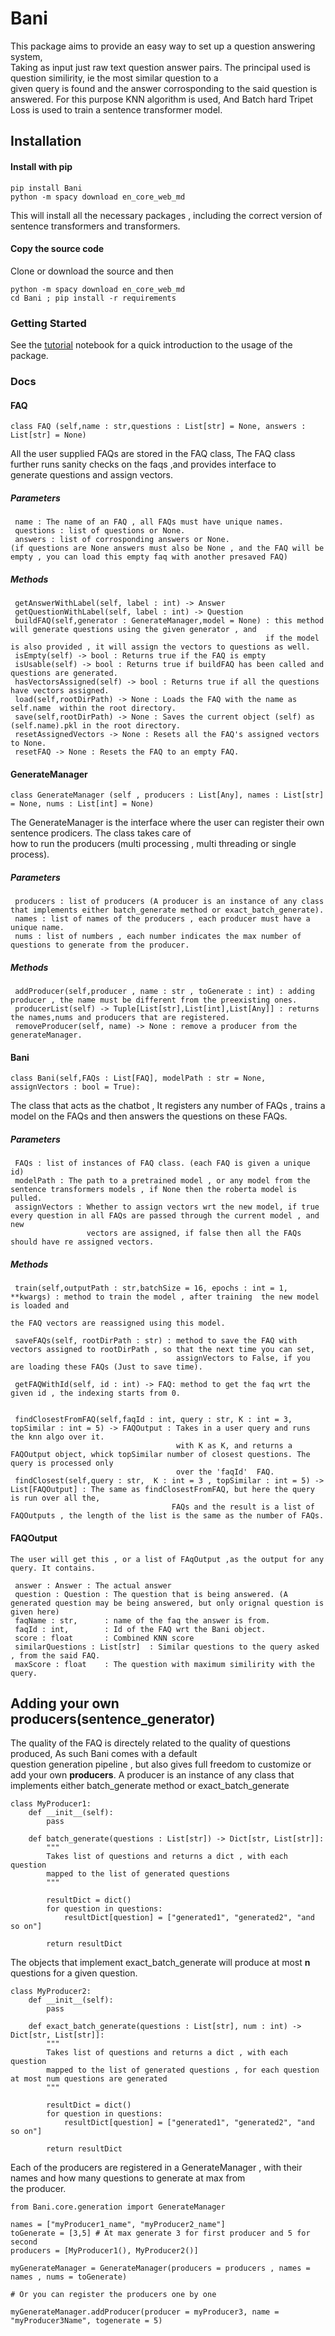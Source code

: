 # Bani
This package aims to provide an easy way to set up a question answering system,  
Taking as input just raw text question answer pairs. The principal used is question similirity, ie the most similar question to a  
given query is found and the answer corrosponding to the said question is answered. For this purpose KNN algorithm is used, And Batch hard Tripet  
Loss is used to train a sentence transformer model.

## Installation 
#### Install with pip
```
pip install Bani
python -m spacy download en_core_web_md
```
This will install all the necessary packages , including the correct version of sentence transformers and transformers. 
#### Copy the source code
Clone or download the source and then 
```
python -m spacy download en_core_web_md
cd Bani ; pip install -r requirements
```


### Getting Started
See the [tutorial](https://github.com/captanlevi/Bani/blob/master/Tutorial.ipynb) notebook for a quick introduction to the usage of the package.

### Docs

#### FAQ
```
class FAQ (self,name : str,questions : List[str] = None, answers : List[str] = None)
```
All the user supplied FAQs are stored in the FAQ class, The FAQ class further runs sanity checks on the faqs ,and provides interface to  
generate questions and assign vectors.  

##### Parameters
     name : The name of an FAQ , all FAQs must have unique names.  
     questions : list of questions or None.  
     answers : list of corrosponding answers or None.  
    (if questions are None answers must also be None , and the FAQ will be empty , you can load this empty faq with another presaved FAQ)

##### Methods
     getAnswerWithLabel(self, label : int) -> Answer  
     getQuestionWithLabel(self, label : int) -> Question  
     buildFAQ(self,generator : GenerateManager,model = None) : this method will generate questions using the given generator , and   
                                                             if the model is also provided , it will assign the vectors to questions as well.  
     isEmpty(self) -> bool : Returns true if the FAQ is empty  
     isUsable(self) -> bool : Returns true if buildFAQ has been called and questions are generated.
     hasVectorsAssigned(self) -> bool : Returns true if all the questions have vectors assigned.  
     load(self,rootDirPath) -> None : Loads the FAQ with the name as self.name  within the root directory.  
     save(self,rootDirPath) -> None : Saves the current object (self) as (self.name).pkl in the root directory.  
     resetAssignedVectors -> None : Resets all the FAQ's assigned vectors to None.  
     resetFAQ -> None : Resets the FAQ to an empty FAQ.  

#### GenerateManager  
```
class GenerateManager (self , producers : List[Any], names : List[str] = None, nums : List[int] = None)
```
The GenerateManager is the interface where the user can register their own sentence prodicers. The class takes care of  
how to run the producers (multi processing , multi threading or single process).  

##### Parameters  
     producers : list of producers (A producer is an instance of any class that implements either batch_generate method or exact_batch_generate).  
     names : list of names of the producers , each producer must have a unique name.
     nums : list of numbers , each number indicates the max number of questions to generate from the producer.  
 
##### Methods  
     addProducer(self,producer , name : str , toGenerate : int) : adding producer , the name must be different from the preexisting ones.  
     producerList(self) -> Tuple[List[str],List[int],List[Any]] : returns the names,nums and producers that are registered.  
     removeProducer(self, name) -> None : remove a producer from the generateManager.  
     

#### Bani

```
class Bani(self,FAQs : List[FAQ], modelPath : str = None, assignVectors : bool = True):
```
The class that acts as the chatbot , It registers any number of FAQs , trains a model on the FAQs and then answers the questions on these FAQs.  

##### Parameters  
     FAQs : list of instances of FAQ class. (each FAQ is given a unique id)
     modelPath : The path to a pretrained model , or any model from the sentence transformers models , if None then the roberta model is pulled.  
     assignVectors : Whether to assign vectors wrt the new model, if true every question in all FAQs are passed through the current model , and new  
                     vectors are assigned, if false then all the FAQs should have re assigned vectors.  


##### Methods  
     train(self,outputPath : str,batchSize = 16, epochs : int = 1, **kwargs) : method to train the model , after training  the new model is loaded and  
                                                                               the FAQ vectors are reassigned using this model.  
                                                                              
     saveFAQs(self, rootDirPath : str) : method to save the FAQ with vectors assigned to rootDirPath , so that the next time you can set,  
                                         assignVectors to False, if you are loading these FAQs (Just to save time).  
     
     getFAQWithId(self, id : int) -> FAQ: method to get the faq wrt the given id , the indexing starts from 0.  
     
     
     findClosestFromFAQ(self,faqId : int, query : str, K : int = 3, topSimilar : int = 5) -> FAQOutput : Takes in a user query and runs the knn algo over it.  
                                         with K as K, and returns a FAQOutput object, whick topSimilar number of closest questions. The query is processed only  
                                         over the 'faqId'  FAQ.
     findClosest(self,query : str,  K : int = 3 , topSimilar : int = 5) -> List[FAQOutput] : The same as findClosestFromFAQ, but here the query is run over all the,  
                                        FAQs and the result is a list of FAQOutputs , the length of the list is the same as the number of FAQs.



#### FAQOutput
    The user will get this , or a list of FAqOutput ,as the output for any query. It contains.  

     answer : Answer : The actual answer
     question : Question : The question that is being answered. (A generated question may be being answered, but only orignal question is given here)
     faqName : str,      : name of the faq the answer is from. 
     faqId : int,        : Id of the FAQ wrt the Bani object. 
     score : float       : Combined KNN score
     similarQuestions : List[str]  : Similar questions to the query asked , from the said FAQ.
     maxScore : float    : The question with maximum similirity with the query.
## Adding your own producers(sentence_generator)
The quality of the FAQ is directely related to the quality of questions produced, As such Bani comes with a default  
question generation pipeline , but also gives full freedom to customize or add your own **producers**.
A producer is an instance of any class that implements either batch_generate method or exact_batch_generate
```
class MyProducer1:
    def __init__(self):
        pass
    
    def batch_generate(questions : List[str]) -> Dict[str, List[str]]:
        """
        Takes list of questions and returns a dict , with each question 
        mapped to the list of generated questions
        """
        
        resultDict = dict()
        for question in questions:
            resultDict[question] = ["generated1", "generated2", "and so on"]
        
        return resultDict
```

The objects that implement exact_batch_generate will produce at most **n** questions for a given question. 

```
class MyProducer2:
    def __init__(self):
        pass
    
    def exact_batch_generate(questions : List[str], num : int) -> Dict[str, List[str]]:
        """
        Takes list of questions and returns a dict , with each question 
        mapped to the list of generated questions , for each question at most num questions are generated
        """
        
        resultDict = dict()
        for question in questions:
            resultDict[question] = ["generated1", "generated2", "and so on"]
        
        return resultDict
```

Each of the producers are registered in a GenerateManager , with their names and how many questions to generate at max from  
the producer.

```
from Bani.core.generation import GenerateManager

names = ["myProducer1_name", "myProducer2_name"]
toGenerate = [3,5] # At max generate 3 for first producer and 5 for second
producers = [MyProducer1(), MyProducer2()]

myGenerateManager = GenerateManager(producers = producers , names = names , nums = toGenerate)

# Or you can register the producers one by one

myGenerateManager.addProducer(producer = myProducer3, name = "myProducer3Name", togenerate = 5)
```




